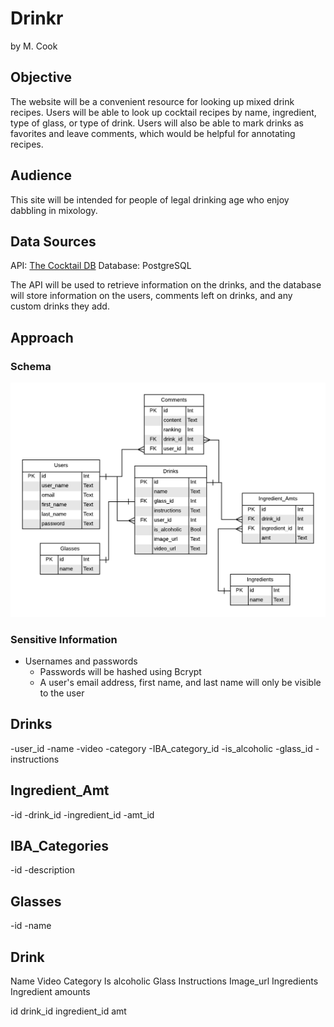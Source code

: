 # Drinkr

by M. Cook

## Objective

The website will be a convenient resource for looking up mixed drink recipes.  Users will be able to look up cocktail recipes by name, ingredient, type of glass, or type of drink.  Users will also be able to mark drinks as favorites and leave comments, which would be helpful for annotating recipes.

## Audience

This site will be intended for people of legal drinking age who enjoy dabbling in mixology.

## Data Sources

API: [The Cocktail DB](https://www.thecocktaildb.com/api.php)
Database: PostgreSQL

The API will be used to retrieve information on the drinks, and the database will store information on the users, comments left on drinks, and any custom drinks they add.

## Approach

### Schema

![Database schema for Drinkr](static/images/db_schema.png "Schema")

### Sensitive Information

- Usernames and passwords
  - Passwords will be hashed using Bcrypt
  - A user's email address, first name, and last name will only be visible to the user



Drinks
------
-user_id
-name
-video
-category
-IBA_category_id
-is_alcoholic
-glass_id
-instructions

Ingredient_Amt
--------------
-id
-drink_id
-ingredient_id
-amt_id

IBA_Categories
--------------
-id
-description

Glasses
-------
-id
-name



Drink
-----
Name
Video
Category
Is alcoholic
Glass
Instructions
Image_url
Ingredients
Ingredient amounts

id
drink_id
ingredient_id
amt